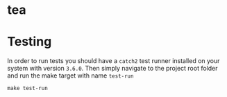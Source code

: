 # tea

# Testing

In order to run tests you should have a `catch2` test runner installed on your system with version `3.6.0`.
Then simply navigate to the project root folder and run the make target with name `test-run`

```shell
make test-run
```